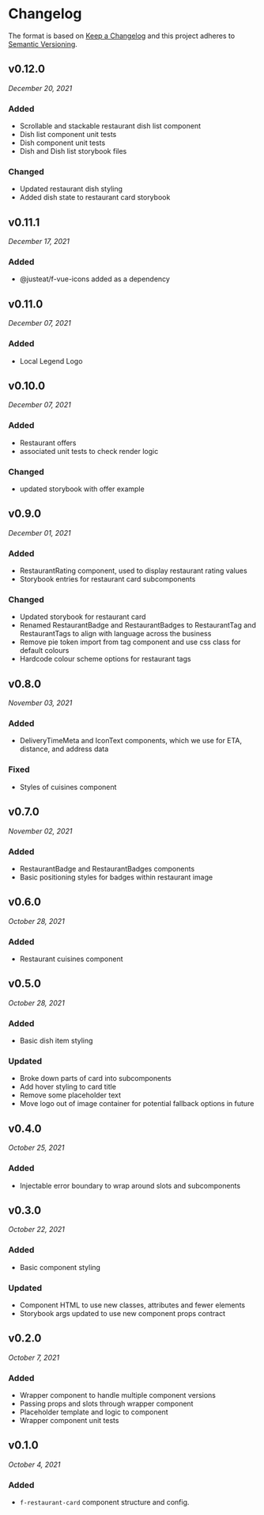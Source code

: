 # Changelog

The format is based on [Keep a Changelog](http://keepachangelog.com/en/1.0.0/)
and this project adheres to [Semantic Versioning](http://semver.org/spec/v2.0.0.html).

v0.12.0
------------------------------
*December 20, 2021*

### Added
- Scrollable and stackable restaurant dish list component
- Dish list component unit tests
- Dish component unit tests
- Dish and Dish list storybook files
### Changed
- Updated restaurant dish styling
- Added dish state to restaurant card storybook

v0.11.1
------------------------------
*December 17, 2021*
### Added
- @justeat/f-vue-icons added as a dependency

v0.11.0
------------------------------
*December 07, 2021*

### Added
- Local Legend Logo

v0.10.0
------------------------------
*December 07, 2021*

### Added
- Restaurant offers
- associated unit tests to check render logic

### Changed
- updated storybook with offer example

v0.9.0
------------------------------
*December 01, 2021*

### Added
- RestaurantRating component, used to display restaurant rating values
- Storybook entries for restaurant card subcomponents

### Changed
- Updated storybook for restaurant card
- Renamed RestaurantBadge and RestaurantBadges to RestaurantTag and RestaurantTags to align with language across the business
- Remove pie token import from tag component and use css class for default colours
- Hardcode colour scheme options for restaurant tags

v0.8.0
------------------------------
*November 03, 2021*

### Added
- DeliveryTimeMeta and IconText components, which we use for ETA, distance, and address data

### Fixed
- Styles of cuisines component

v0.7.0
------------------------------
*November 02, 2021*

### Added
- RestaurantBadge and RestaurantBadges components
- Basic positioning styles for badges within restaurant image

v0.6.0
------------------------------
*October 28, 2021*

### Added
- Restaurant cuisines component

v0.5.0
------------------------------
*October 28, 2021*

### Added
- Basic dish item styling
### Updated
- Broke down parts of card into subcomponents
- Add hover styling to card title
- Remove some placeholder text
- Move logo out of image container for potential fallback options in future

v0.4.0
------------------------------
*October 25, 2021*

### Added
- Injectable error boundary to wrap around slots and subcomponents

v0.3.0
------------------------------
*October 22, 2021*

### Added
- Basic component styling

### Updated
- Component HTML to use new classes, attributes and fewer elements
- Storybook args updated to use new component props contract

v0.2.0
------------------------------
*October 7, 2021*

### Added
- Wrapper component to handle multiple component versions
- Passing props and slots through wrapper component
- Placeholder template and logic to component
- Wrapper component unit tests

v0.1.0
------------------------------
*October 4, 2021*

### Added
- `f-restaurant-card` component structure and config.


